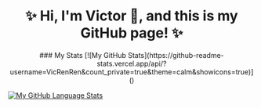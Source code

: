 <!-- ### Hi there 👋 -->

<!--
**VicRenRen/VicRenRen** is a ✨ _special_ ✨ repository because its `README.md` (this file) appears on your GitHub profile.

Here are some ideas to get you started:

- 🔭 I’m currently working on ...
- 🌱 I’m currently learning ...
- 👯 I’m looking to collaborate on ...
- 🤔 I’m looking for help with ...
- 💬 Ask me about ...
- 📫 How to reach me: ...
- 😄 Pronouns: ...
- ⚡ Fun fact: ...
-->
<h1 align="center">✨ Hi, I'm Victor 👋, and this is my GitHub page! ✨</h1>
<p align="center">
  ### My Stats
[![My GitHub Stats](https://github-readme-stats.vercel.app/api/?username=VicRenRen&count_private=true&theme=calm&showicons=true)]()
  
[![My GitHub Language Stats](https://github-readme-stats.vercel.app/api/top-langs/?username=VicRenRen&langs_count=5&theme=calm)]()
</p>

